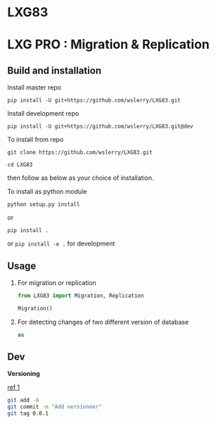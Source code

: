 # LXG83

# LXG PRO : Migration & Replication

## Build and installation

Install master repo

`pip install -U git+https://github.com/wslerry/LXG83.git`



Install development repo

`pip install -U git+https://github.com/wslerry/LXG83.git@dev`



To install from repo

`git clone https://github.com/wslerry/LXG83.git`

`cd LXG83`

then follow as below as your choice of installation.

To install as python module

`python setup.py install`

or

`pip install .`

or `pip install -e .` for development

## Usage

1. For migration or replication

   ```python
   from LXG83 import Migration, Replication
   
   Migration()
   ```


2. For detecting changes of two different version of database

   ```python
   as
   ```

   

## Dev

**Versioning**

[ref 1](https://jacobtomlinson.dev/posts/2020/versioning-and-formatting-your-python-code/)

```bash
git add -A
git commit -m "Add versioneer"
git tag 0.0.1
```


